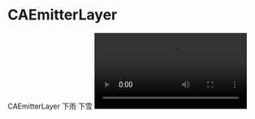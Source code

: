 # CAEmitterLayer
CAEmitterLayer 下雨 下雪
 ![image](https://github.com/WiKi123/CAEmitterLayer/blob/master/anim.mp4)
 
